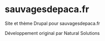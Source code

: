 # sauvagesdepaca.fr
Site et thème Drupal pour sauvagesdepaca.fr

Développement original par Natural Solutions
